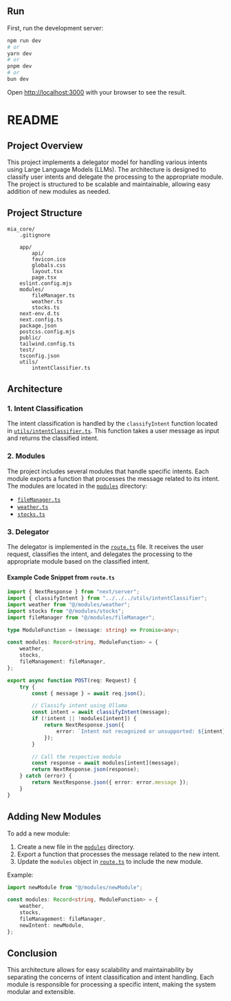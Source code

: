 ## Run

First, run the development server:

```bash
npm run dev
# or
yarn dev
# or
pnpm dev
# or
bun dev
```

Open [http://localhost:3000](http://localhost:3000) with your browser to see the result.


# README

## Project Overview

This project implements a delegator model for handling various intents using Large Language Models (LLMs). The architecture is designed to classify user intents and delegate the processing to the appropriate module. The project is structured to be scalable and maintainable, allowing easy addition of new modules as needed.

## Project Structure

```
mia_core/
    .gitignore
    
    app/
        api/
        favicon.ico
        globals.css
        layout.tsx
        page.tsx
    eslint.config.mjs
    modules/
        fileManager.ts
        weather.ts
        stocks.ts
    next-env.d.ts
    next.config.ts
    package.json
    postcss.config.mjs
    public/
    tailwind.config.ts
    test/
    tsconfig.json
    utils/
        intentClassifier.ts
```

## Architecture

### 1. Intent Classification

The intent classification is handled by the `classifyIntent` function located in [`utils/intentClassifier.ts`](utils/intentClassifier.ts). This function takes a user message as input and returns the classified intent.

### 2. Modules

The project includes several modules that handle specific intents. Each module exports a function that processes the message related to its intent. The modules are located in the [`modules`](modules) directory:
- [`fileManager.ts`](modules/fileManager.ts)
- [`weather.ts`](modules/weather.ts)
- [`stocks.ts`](modules/stocks.ts)

### 3. Delegator

The delegator is implemented in the [`route.ts`](app/api/route.ts) file. It receives the user request, classifies the intent, and delegates the processing to the appropriate module based on the classified intent.

#### Example Code Snippet from `route.ts`

```typescript
import { NextResponse } from "next/server";
import { classifyIntent } from "../../../utils/intentClassifier";
import weather from "@/modules/weather";
import stocks from "@/modules/stocks";
import fileManager from "@/modules/fileManager";

type ModuleFunction = (message: string) => Promise<any>;

const modules: Record<string, ModuleFunction> = {
    weather,
    stocks,
    fileManagement: fileManager,
};

export async function POST(req: Request) {
    try {
        const { message } = await req.json();

        // Classify intent using Ollama
        const intent = await classifyIntent(message);
        if (!intent || !modules[intent]) {
            return NextResponse.json({
                error: `Intent not recognized or unsupported: ${intent}`,
            });
        }

        // Call the respective module
        const response = await modules[intent](message);
        return NextResponse.json(response);
    } catch (error) {
        return NextResponse.json({ error: error.message });
    }
}
```

## Adding New Modules

To add a new module:
1. Create a new file in the [`modules`](modules) directory.
2. Export a function that processes the message related to the new intent.
3. Update the `modules` object in [`route.ts`](app/api/route.ts) to include the new module.

Example:

```typescript
import newModule from "@/modules/newModule";

const modules: Record<string, ModuleFunction> = {
    weather,
    stocks,
    fileManagement: fileManager,
    newIntent: newModule,
};
```

## Conclusion

This architecture allows for easy scalability and maintainability by separating the concerns of intent classification and intent handling. Each module is responsible for processing a specific intent, making the system modular and extensible.
